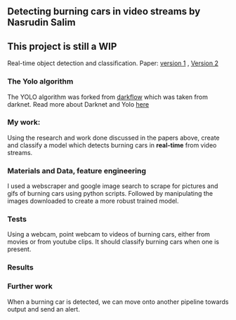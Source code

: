 
## Detecting burning cars in video streams by Nasrudin Salim
## This project is still a WIP

Real-time object detection and classification. Paper: [version 1](https://arxiv.org/pdf/1506.02640.pdf) , [Version 2](https://arxiv.org/pdf/1612.08242.pdf) 

### The Yolo algorithm
The YOLO algorithm was forked from [darkflow](https://github.com/thtrieu/darkflow) which was taken from darknet. Read more about Darknet and Yolo [here](http://pjreddie.com/darknet/yolo/) 

### My work:
Using the research and work done discussed in the papers above, create and classify a model which detects burning cars in **real-time** from video streams.

### Materials and Data, feature engineering
I used a webscraper and google image search to scrape for pictures and gifs of burning cars using python scripts. Followed by manipulating the images downloaded to create a more robust trained model.

### Tests
Using a webcam, point webcam to videos of burning cars, either from movies or from youtube clips. It should classify burning cars when one is present.

### Results

### Further work
When a burning car is detected, we can move onto another pipeline towards output and send an alert.